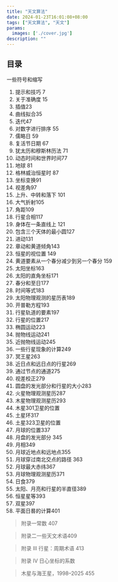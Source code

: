 ```yaml
---
title: "天文算法"
date: 2024-01-23T16:01:08+08:00
tags: ["天文算法", "天文"]
params:
  images: ['./cover.jpg']
description: ""
---
```

## 目录
一些符号和缩写
1. 提示和技巧 7
2. 关于准确度 15
3. 插值23
4. 曲线拟合35
5. 迭代47
6. 对数字进行排序 55
7. 儒略日 59
8. 复活节日期 67
9. 犹太历和穆斯林历法 71
10. 动态时间和世界时间77
11. 地球 81
12. 格林威治恒星时 87
13. 坐标变换91
14. 视差角97
15. 上升、中转和落下 101
16. 大气折射105
17. 角距109
18. 行星合相117
19. 身体在一条直线上 121
20. 包含三个天体的最小圆127
21. 进动131
22. 章动和黄道倾角143
23. 恒星的视位置 149
24. 黄道要素从一个春分减少到另一个春分 159
25. 太阳坐标163
26. 太阳的直角坐标171
27. 春分和至日177
28. 时间等式183
29. 太阳物理观测的星历表189
30. 开普勒方程193
31. 行星轨道的要素197
32. 行星的位置217
33. 椭圆运动223
34. 抛物线运动241
35. 近抛物线运动245
36. 一些行星现象的计算249
37. 冥王星263
38. 近日点和远日点的行星269
39. 通过节点的通道275
40. 视差校正279
41. 圆盘的发光部分和行星的大小283
42. 火星物理观测星历287
43. 木星物理观测星历293
44. 木星301卫星的位置
45. 土星环317
46. 土星323卫星的位置
47. 月球的位置337
48. 月盘的发光部分 345
49. 月相349
50. 月球近地点和远地点355
51. 月球穿过南北交点的路径 363
52. 月球最大赤纬367
53. 月球物理观测星历371
54. 日食379
55. 太阳、月亮和行星的半直径389
56. 恒星星等393
57. 双星397
58. 平面日晷的计算401
> 附录一常数 407
 
> 附录二一些天文术语409
 
> 附录 III 行星：周期术语 413
 
> 附录 IV 日心坐标的系数
 
> 木星与海王星，1998–2025 455
